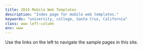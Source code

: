 ```yaml
---
title: 2014 Mobile Web Templates
description: "Index page for mobile web templates."
keywords: "university, college, Santa Cruz, California"
class: www left-column
env: www
---
```


Use the links on the left to navigate the sample pages in this site.
